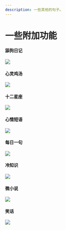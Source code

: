 ```yaml
---
description: 一些其他的句子。
---
```


# 一些附加功能

#### 舔狗日记

![](../.gitbook/assets/IMG\_20210307\_223553.jpg)

#### 心灵鸡汤

![](../.gitbook/assets/IMG\_20210307\_223608.jpg)

#### 十二星座

![](../.gitbook/assets/IMG\_20210307\_223627.jpg)

#### 心情短语

![](../.gitbook/assets/IMG\_20210307\_223727.jpg)

#### 每日一句

![](../.gitbook/assets/IMG\_20210307\_223817.jpg)

#### 冷知识

![](../.gitbook/assets/IMG\_20210307\_223845.jpg)

#### 微小说

![](../.gitbook/assets/IMG\_20210307\_223858.jpg)

#### 笑话

![](../.gitbook/assets/IMG\_20210307\_224118.jpg)
